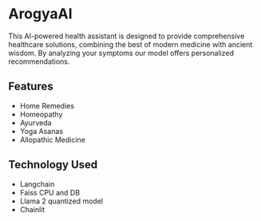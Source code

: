 
# ArogyaAI

This AI-powered health assistant is designed to provide comprehensive healthcare solutions, combining the best of modern medicine with ancient wisdom. By analyzing your symptoms our model offers personalized recommendations.

## Features

- Home Remedies
- Homeopathy
- Ayurveda
- Yoga Asanas
- Allopathic Medicine

## Technology Used
- Langchain
- Faiss CPU and DB
- Llama 2 quantized model
- Chainlit
